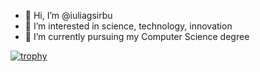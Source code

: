 - 👋 Hi, I’m @iuliagsirbu
- 👀 I’m interested in science, technology, innovation 
- 🌱 I’m currently pursuing my Computer Science degree


[![trophy](https://github-profile-trophy.vercel.app/?username=iuliagsirbu&theme=dark_lover&no-bg=true&margin-w=15&title=Commits,Followers,Issues,Repositories)](https://github.com/ryo-ma/github-profile-trophy)
<!---
peaceradiant/peaceradiant is a ✨ special ✨ repository because its `README.md` (this file) appears on your GitHub profile.
You can click the Preview link to take a look at your changes.
--->
